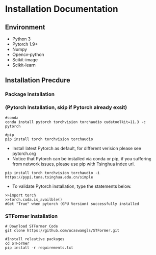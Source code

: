 # Installation Documentation 
## Environment
* Python 3
* Pytorch 1.9+
* Numpy
* Opencv-python 
* Scikit-image
* Scikit-learn
## Installation Precdure
### Package Installation

###  (Pytorch Installation, skip if Pytorch already exsit)

```
#conda
conda install pytorch torchvision torchaudio cudatoolkit=11.3 -c pytorch

#pip
pip install torch torchvision torchaudio
```
* Install latest Pytorch as default, for different verision please see pytorch.org
* Notice that Pytorch can be installed via conda or pip, if you suffering from network issues, please use pip with Tsinghua index url.
```
pip install torch torchvision torchaudio -i https://pypi.tuna.tsinghua.edu.cn/simple 
```
* To validate Pytorch installation, type the statements below.
```
>>import torch 
>>torch.cuda.is_availble()
#Get "True" when pytorch (GPU Version) successfully installed 
```
### STFormer Installation

```
# Download STFormer Code
git clone https://github.com/ucaswangls/STFormer.git

#Install releative packages
cd STFormer
pip install -r requirements.txt